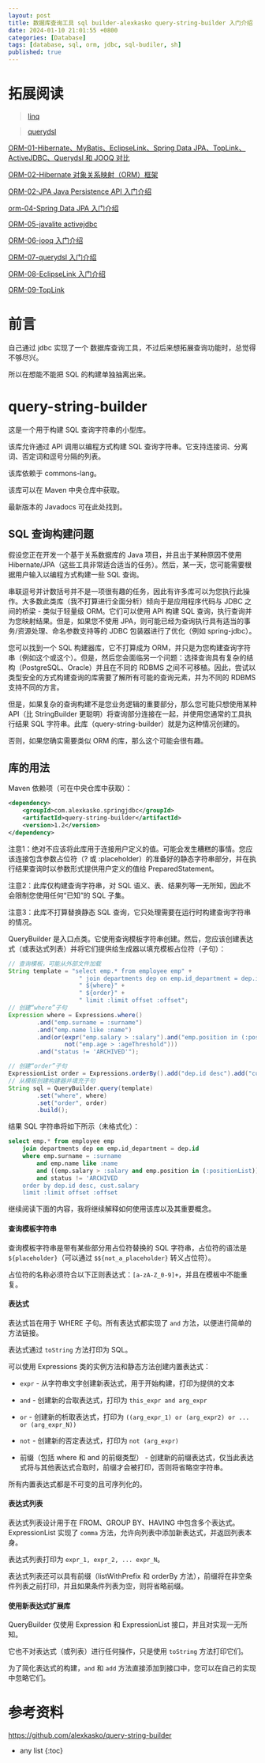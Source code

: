 ```yaml
---
layout: post
title: 数据库查询工具 sql builder-alexkasko query-string-builder 入门介绍
date: 2024-01-10 21:01:55 +0800
categories: [Database]
tags: [database, sql, orm, jdbc, sql-budiler, sh]
published: true
---
```


# 拓展阅读

> [linq](https://houbb.github.io/2017/03/20/dotnet-linq)

> [querydsl](https://houbb.github.io/2016/05/21/orm-07-querydsl)

[ORM-01-Hibernate、MyBatis、EclipseLink、Spring Data JPA、TopLink、ActiveJDBC、Querydsl 和 JOOQ 对比](https://houbb.github.io/2016/05/21/orm-01-overview)

[ORM-02-Hibernate 对象关系映射（ORM）框架](https://houbb.github.io/2016/05/21/orm-02-hibernate)

[ORM-02-JPA Java Persistence API 入门介绍](https://houbb.github.io/2016/05/21/orm-03-jpa)

[orm-04-Spring Data JPA 入门介绍](https://houbb.github.io/2016/05/21/orm-04-spring-data-jpa)

[ORM-05-javalite activejdbc](https://houbb.github.io/2016/05/21/orm-05-javalite-activejdbc)

[ORM-06-jooq 入门介绍](https://houbb.github.io/2016/05/21/orm-06-jooq)

[ORM-07-querydsl 入门介绍](https://houbb.github.io/2016/05/21/orm-07-querydsl)

[ORM-08-EclipseLink 入门介绍](https://houbb.github.io/2016/05/21/orm-08-EclipseLink)

[ORM-09-TopLink](https://houbb.github.io/2016/05/21/orm-09-Toplink)

# 前言

自己通过 jdbc 实现了一个 数据库查询工具，不过后来想拓展查询功能时，总觉得不够尽兴。

所以在想能不能把 SQL 的构建单独抽离出来。

# query-string-builder

这是一个用于构建 SQL 查询字符串的小型库。

该库允许通过 API 调用以编程方式构建 SQL 查询字符串。它支持连接词、分离词、否定词和逗号分隔的列表。

该库依赖于 commons-lang。

该库可以在 Maven 中央仓库中获取。

最新版本的 Javadocs 可在此处找到。

## SQL 查询构建问题

假设您正在开发一个基于关系数据库的 Java 项目，并且出于某种原因不使用 Hibernate/JPA（这些工具非常适合适当的任务）。然后，某一天，您可能需要根据用户输入以编程方式构建一些 SQL 查询。

串联逗号并计数括号并不是一项很有趣的任务，因此有许多库可以为您执行此操作。大多数此类库（我不打算进行全面分析）倾向于是应用程序代码与 JDBC 之间的桥梁 - 类似于轻量级 ORM。它们可以使用 API 构建 SQL 查询，执行查询并为您映射结果。但是，如果您不使用 JPA，则可能已经为查询执行具有适当的事务/资源处理、命名参数支持等的 JDBC 包装器进行了优化（例如 spring-jdbc）。

您可以找到一个 SQL 构建器库，它不打算成为 ORM，并只是为您构建查询字符串（例如这个或这个）。但是，然后您会面临另一个问题：选择查询具有复杂的结构（PostgreSQL、Oracle）并且在不同的 RDBMS 之间不可移植。因此，尝试以类型安全的方式构建查询的库需要了解所有可能的查询元素，并为不同的 RDBMS 支持不同的方言。

但是，如果复杂的查询构建不是您业务逻辑的重要部分，那么您可能只想使用某种 API（比 StringBuilder 更聪明）将查询部分连接在一起，并使用您通常的工具执行结果 SQL 字符串。此库（query-string-builder）就是为这种情况创建的。

否则，如果您确实需要类似 ORM 的库，那么这个可能会很有趣。

## 库的用法

Maven 依赖项（可在中央仓库中获取）：

```xml
<dependency>
    <groupId>com.alexkasko.springjdbc</groupId>
    <artifactId>query-string-builder</artifactId>
    <version>1.2</version>
</dependency>
```

注意1：绝对不应该将此库用于连接用户定义的值。可能会发生糟糕的事情。您应该连接包含参数占位符（? 或 :placeholder）的准备好的静态字符串部分，并在执行结果查询时以参数形式提供用户定义的值给 PreparedStatement。

注意2：此库仅构建查询字符串，对 SQL 语义、表、结果列等一无所知，因此不会限制您使用任何“已知”的 SQL 子集。

注意3：此库不打算替换静态 SQL 查询，它只处理需要在运行时构建查询字符串的情况。

QueryBuilder 是入口点类。它使用查询模板字符串创建。然后，您应该创建表达式（或表达式列表）并将它们提供给生成器以填充模板占位符（子句）：

```java
// 查询模板，可能从外部文件加载
String template = "select emp.* from employee emp" +
                    " join departments dep on emp.id_department = dep.id" +
                    " ${where}" +
                    " ${order}" +
                    " limit :limit offset :offset";
// 创建“where”子句
Expression where = Expressions.where()
        .and("emp.surname = :surname")
        .and("emp.name like :name")
        .and(or(expr("emp.salary > :salary").and("emp.position in (:positionList)"),
                not("emp.age > :ageThreshold")))
        .and("status != 'ARCHIVED'");

// 创建“order”子句
ExpressionList order = Expressions.orderBy().add("dep.id desc").add("cust.salary");
// 从模板创建构建器并填充子句
String sql = QueryBuilder.query(template)
        .set("where", where)
        .set("order", order)
        .build();
```

结果 SQL 字符串将如下所示（未格式化）：

```sql
select emp.* from employee emp
    join departments dep on emp.id_department = dep.id
    where emp.surname = :surname
        and emp.name like :name
        and ((emp.salary > :salary and emp.position in (:positionList)) or (not (emp.age > :ageThreshold)))
        and status != 'ARCHIVED
    order by dep.id desc, cust.salary
    limit :limit offset :offset
```

继续阅读下面的内容，我将继续解释如何使用该库以及其重要概念。

#### 查询模板字符串

查询模板字符串是带有某些部分用占位符替换的 SQL 字符串，占位符的语法是 `${placeholder}`（可以通过 `$${not_a_placeholder}` 转义占位符）。

占位符的名称必须符合以下正则表达式：`[a-zA-Z_0-9]+`，并且在模板中不能重复。

#### 表达式

表达式旨在用于 WHERE 子句。所有表达式都实现了 `and` 方法，以便进行简单的方法链接。

表达式通过 `toString` 方法打印为 SQL。

可以使用 Expressions 类的实例方法和静态方法创建内置表达式：

- `expr` - 从字符串文字创建新表达式，用于开始构建，打印为提供的文本

- `and` - 创建新的合取表达式，打印为 `this_expr and arg_expr`

- `or` - 创建新的析取表达式，打印为 `((arg_expr_1) or (arg_expr2) or ... or (arg_expr_N))`

- `not` - 创建新的否定表达式，打印为 `not (arg_expr)`

- 前缀（包括 where 和 and 的前缀类型） - 创建新的前缀表达式，仅当此表达式将与其他表达式合取时，前缀才会被打印，否则将省略空字符串。

所有内置表达式都是不可变的且可序列化的。

#### 表达式列表

表达式列表设计用于在 FROM、GROUP BY、HAVING 中包含多个表达式。ExpressionList 实现了 `comma` 方法，允许向列表中添加新表达式，并返回列表本身。

表达式列表打印为 `expr_1, expr_2, ... expr_N`。

表达式列表还可以具有前缀（listWithPrefix 和 orderBy 方法），前缀将在非空条件列表之前打印，并且如果条件列表为空，则将省略前缀。

#### 使用新表达式扩展库

QueryBuilder 仅使用 Expression 和 ExpressionList 接口，并且对实现一无所知。

它也不对表达式（或列表）进行任何操作，只是使用 `toString` 方法打印它们。

为了简化表达式的构建，`and` 和 `add` 方法直接添加到接口中，您可以在自己的实现中忽略它们。

# 参考资料

https://github.com/alexkasko/query-string-builder

* any list
{:toc}